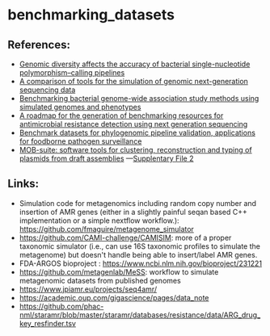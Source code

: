 # benchmarking_datasets


## References:
* [Genomic diversity affects the accuracy of bacterial single-nucleotide polymorphism–calling pipelines ](http://doi.org/10.1093/gigascience/giaa007)
* [A comparison of tools for the simulation of genomic next-generation sequencing data](https://doi.org/10.1038/nrg.2016.57)
* [Benchmarking bacterial genome-wide association study methods using simulated genomes and phenotypes](https://www.microbiologyresearch.org/content/journal/mgen/10.1099/mgen.0.000337)
* [A roadmap for the generation of benchmarking resources for antimicrobial resistance detection using next generation sequencing](https://doi.org/10.12688/f1000research.39214.1)
* [Benchmark datasets for phylogenomic pipeline validation, applications for foodborne pathogen surveillance](https://doi.org/10.7717/peerj.3893)
* [MOB-suite: software tools for clustering, reconstruction and typing of plasmids from draft assemblies](https://dx.doi.org/10.1099%2Fmgen.0.000206) 
&mdash;[Supplentary File 2](https://www.ncbi.nlm.nih.gov/pmc/articles/PMC6159552/bin/mgen-5-206-s002.xlsx) 

## Links:

* Simulation code for metagenomics including random copy number and insertion of AMR genes (either in a slightly painful seqan based C++ implementation or a simple nextflow workflow.): https://github.com/fmaguire/metagenome_simulator
* https://github.com/CAMI-challenge/CAMISIM: more of a proper taxonomic simulator (i.e., can use 16S taxonomic profiles to simulate the metagenome) but doesn't handle being able to insert/label AMR genes. 
* FDA-ARGOS bioproject : https://www.ncbi.nlm.nih.gov/bioproject/231221 
* https://github.com/metagenlab/MeSS: workflow to simulate metagenomic datasets from published genomes 
* https://www.jpiamr.eu/projects/seq4amr/ 
* https://academic.oup.com/gigascience/pages/data_note
* https://github.com/phac-nml/staramr/blob/master/staramr/databases/resistance/data/ARG_drug_key_resfinder.tsv
